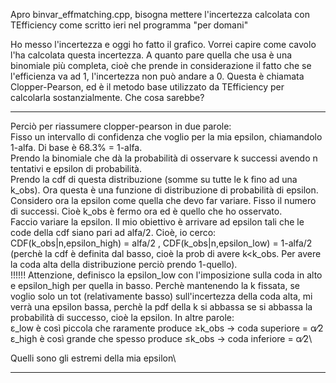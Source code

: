 Apro binvar_effmatching.cpp, bisogna mettere l'incertezza calcolata con TEfficiency come scritto ieri nel programma "per domani"

Ho messo l'incertezza e oggi ho fatto il grafico. Vorrei capire come cavolo l'ha calcolata questa incertezza. 
A quanto pare quella che usa è una binomiale più completa, cioè che prende in considerazione il fatto che se l'efficienza va ad 1, l'incertezza non può andare a 0. Questa è chiamata Clopper-Pearson, ed è il metodo base utilizzato da TEfficiency per calcolarla sostanzialmente. Che cosa sarebbe?
__________________________________________________________________________________
Perciò per riassumere clopper-pearson in due parole:\
Fisso un intervallo di confidenza che voglio per la mia epsilon, chiamandolo 1-alfa. Di base è 68.3% = 1-alfa.\
Prendo la binomiale che dà la probabilità di osservare k successi avendo n tentativi e epsilon di probabilità.\
Prendo la cdf di questa distribuzione (somme su tutte le k fino ad una k_obs). Ora questa è una funzione di distribuzione di probabilità di epsilon.\
Considero ora la epsilon come quella che devo far variare. Fisso il numero di successi. Cioè k_obs è fermo ora ed è quello che ho osservato.\
Faccio variare la epsilon. Il mio obiettivo è arrivare ad epsilon tali che le code della cdf siano pari ad alfa/2. Cioè, io cerco: CDF(k_obs|n,epsilon_high) = alfa/2 , CDF(k_obs|n,epsilon_low) = 1-alfa/2 (perchè la cdf è definita dal basso, cioè la prob di avere k<k_obs. Per avere la coda alta della distribuzione perciò prendo 1-quello).\
!!!!!! Attenzione, definisco la epsilon_low con l'imposizione sulla coda in alto e epsilon_high per quella in basso. 
Perchè mantenendo la k fissata, se voglio solo un tot (relativamente basso) sull'incertezza della coda alta, mi verrà una epsilon bassa, perchè la pdf della k si abbassa se si abbassa la probabilità di successo, cioè la epsilon. In altre parole:\
ε_low è così piccola che raramente produce ≥k_obs → coda superiore = α⁄2\
ε_high è così grande che spesso produce ≤k_obs → coda inferiore = α⁄2\

Quelli sono gli estremi della mia epsilon\
___________________________________________________________________________________
